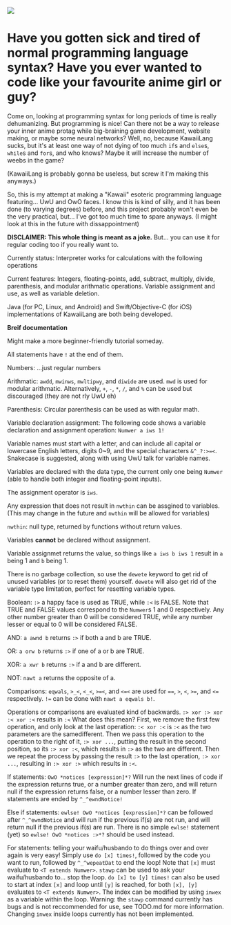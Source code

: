 <kbd><img src="https://i.imgur.com/4G8WuHB.png" /></kbd>

<h1>Have you gotten sick and tired of normal programming language syntax? Have you ever wanted to code like your favourite anime girl or guy?</h1> 

Come on, looking at programming syntax for long periods of time is really dehumanizing. But programming is nice! Can there not be a way to release your inner anime protag while big-braining game development, website making, or maybe some neural networks? Well, no, because KawaiiLang sucks, but it's at least one way of not dying of too much `if`s and `else`s, `while`s and `for`s, and who knows? Maybe it will increase the number of weebs in the game? 

(KawaiiLang is probably gonna be useless, but screw it I'm making this anyways.) 

So, this is my attempt at making a "Kawaii" esoteric programming language featuring... UwU and OwO faces. 
I know this is kind of silly, and it has been done (to varying degrees) before, and this project probably won't even be the very practical, but... I've got too much time to spare anyways. (I might look at this in the future with dissappointment)

**DISCLAIMER: This whole thing is meant as a joke.** But... you can use it for regular coding too if you really want to.

Currently status: Interpreter works for calculations with the following operations

Current features: Integers, floating-points, add, subtract, multiply, divide, parenthesis, and modular arithmatic operations. Variable assignment and use, as well as variable deletion.

Java (for PC, Linux, and Android) and Swift/Objective-C (for iOS) implementations of KawaiiLang are both being developed.

**Breif documentation**

Might make a more beginner-friendly tutorial someday.

All statements have `!` at the end of them.

Numbers: ...just regular numbers

Arithmatic: `awdd`, `mwinws`, `mwltipwy`, and `diwide` are used. `mwd` is used for modular arithmatic. Alternatively, `+`, `-`, `*`, `/`, and `%` can be used but discouraged (they are not rly UwU eh)

Parenthesis: Circular parenthesis can be used as with regular math.

Variable declaration assignment: The following code shows a variable declaration and assignment operation:
`Numwer a iws 1!`

Variable names must start with a letter, and can include all capital or lowercase English letters, digits 0~9, and the special characters `&^_?:>=<`. Snakecase is suggested, along with using UwU talk for variable names.

Variables are declared with the data type, the current only one being `Numwer` (able to handle both integer and floating-point inputs).

The assignment operator is `iws`.

Any expression that does not result in `nwthin` can be assgined to variables. (This may change in the future and `nwthin` will be allowed for variables)

`nwthin`: null type, returned by functions without return values.

Variables **cannot** be declared without assignment.

Variable assignmet returns the value, so things like `a iws b iws 1` result in `a` being 1 and `b` being 1.

There is no garbage collection, so use the `dewete` keyword to get rid of unused variables (or to reset them) yourself. `dewete` will also get rid of the variable type limitation, perfect for resetting variable types.

Boolean: `:>` a happy face is used as TRUE, while `:<` is FALSE. Note that TRUE and FALSE values correspond to the `Numwer`s 1 and 0 respectively. Any other number greater than 0 will be considered TRUE, while any number lesser or equal to 0 will be considered FALSE.

AND: `a awnd b` returns `:>` if both a and b are TRUE.

OR: `a orw b` returns `:>` if one of a or b are TRUE.

XOR: `a xwr b` returns `:>` if a and b are different.

NOT: `nawt a` returns the opposite of a.

Comparisons: `eqwals`, `>_<`, `<_<`, `>=<`, and `<=<` are used for `==`, `>`, `<`, `>=`, and `<=` respectively. `!=` can be done with `nawt a eqwals b!`.

Operations or comparisons are evaluated kind of backwards. `:> xor :> xor :< xor :<` results in `:<` What does this mean? First, we remove the first few operation, and only look at the last operation: `:< xor :<` is `:<` as the two parameters are the samedifferent. Then we pass this operation to the operation to the right of it, `:> xor ...`, putting the result in the second position, so its `:> xor :<`, which results in `:>` as the two are different. Then we repeat the process by passing the result `:>` to the last operation, `:> xor ...`, resulting in `:> xor :>` which results in `:<`.

If statements: `OwO *notices [expression]*?`
Will run the next lines of code if the expression returns true, or a number greater than zero, and will return null if the expression returns false, or a number lesser than zero.
If statements are ended by `^_^ewndNotice!`

Else if statements: `ewlse! OwO *notices [expression]*?` can be followed after `^_^ewndNotice` and will run if the previous if(s) are not run, and will return null if the previous if(s) are run.
There is no simple `ewlse!` statement (yet) so `ewlse! OwO *notices :>*?` should be used instead.

For statements: telling your waifu/husbando to do things over and over again is very easy! Simply use `do [x] times!`, followed by the code you want to run, followed by `^_^wepeatDat` to end the loop! Note that `[x]` must evaluate to `<T extends Numwer>`. `stawp` can be used to ask your waifu/husbando to... stop the loop. `do [x] to [y] times!` can also be used to start at index `[x]` and loop until `[y]` is reached, for both `[x], [y]` evaluates to `<T extends Numwer>`. The index can be modified by using `inwex` as a variable within the loop.
Warning: the `stawp` command currently has bugs and is not reccommended for use, see TODO.md for more information. Changing `inwex` inside loops currently has not been implemented.
